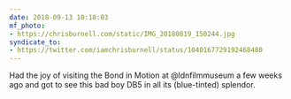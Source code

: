```yaml
---
date: 2018-09-13 10:18:03
mf_photo:
- https://chrisburnell.com/static/IMG_20180819_150244.jpg
syndicate_to:
- https://twitter.com/iamchrisburnell/status/1040167729192468480
---
```


Had the joy of visiting the Bond in Motion at @ldnfilmmuseum a few weeks ago and got to see this bad boy DB5 in all its (blue-tinted) splendor.
